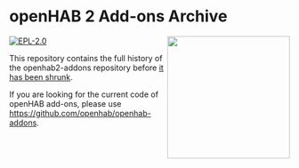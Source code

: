 # openHAB 2 Add-ons Archive

<img align="right" width="220" src="./logo.png" />

[![EPL-2.0](https://img.shields.io/badge/license-EPL%202-green.svg)](https://opensource.org/licenses/EPL-2.0)

This repository contains the full history of the openhab2-addons repository before [it has been shrunk](https://github.com/openhab/openhab-addons/issues/5371).

If you are looking for the current code of openHAB add-ons, please use https://github.com/openhab/openhab-addons.
